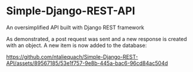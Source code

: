 # Simple-Django-REST-API
An oversimplified API built with Django REST framework

As demonstrated, a post request was sent and a new response is created with an object. A new item is now added to the database:



https://github.com/ntaliequach/Simple-Django-REST-API/assets/89567185/53e1f757-9e8b-445a-bac6-96cd84ac504d

